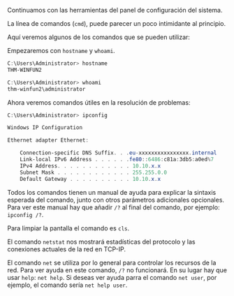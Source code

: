 Continuamos con las herramientas del panel de configuración del sistema.

La línea de comandos (`cmd`), puede parecer un poco intimidante al principio.

Aquí veremos algunos de los comandos que se pueden utilizar:

Empezaremos con `hostname` y `whoami`.

```PowerShell
C:\Users\Administrator> hostname
THM-WINFUN2
```

```PowerShell
C:\Users\Administrator> whoami
thm-winfun2\administrator
```

Ahora veremos comandos útiles en la resolución de problemas:

```PowerShell
C:\Users\Administrator> ipconfig

Windows IP Configuration

Ethernet adapter Ethernet:

	Connection-specific DNS Suffix. . .eu-xxxxxxxxxxxxxxxx.internal
	Link-local IPv6 Address . . . . . .fe80::6486:c81a:3db5:a0ed%7
	IPv4 Address. . . . . . . . . . . . 10.10.x.x
	Subnet Mask . . . . . . . . . . . . 255.255.0.0
	Default Gateway . . . . . . . . . . 10.10.x.x
```

Todos los comandos tienen un manual de ayuda para explicar la sintaxis esperada del comando, junto con otros parámetros adicionales opcionales. Para ver este manual hay que añadir `/?` al final del comando, por ejemplo: `ipconfig /?`.

Para limpiar la pantalla el comando es `cls`.

El comando `netstat` nos mostrará estadísticas del protocolo y las conexiones actuales de la red en TCP-IP.

El comando `net` se utiliza por lo general para controlar los recursos de la red. Para ver ayuda en este comando, `/?` no funcionará. En su lugar hay que usar `help`: `net help`. Si deseas ver ayuda parra el comando `net user`, por ejemplo, el comando sería `net help user`.